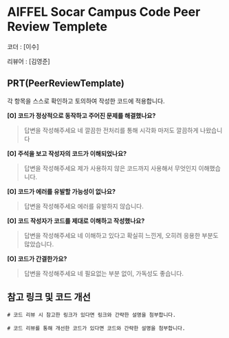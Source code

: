 # AIFFEL Socar Campus Code Peer Review Templete

코더 : [이수]

리뷰어 : [김영준]

## PRT(PeerReviewTemplate)

각 항목을 스스로 확인하고 토의하여 작성한 코드에 적용합니다.

**[O] 코드가 정상적으로 동작하고 주어진 문제를 해결했나요?**

>  답변을 작성해주세요
>  네 깔끔한 전처리를 통해 시각화 마저도 깔끔하게 나왔습니다

**[O] 주석을 보고 작성자의 코드가 이해되었나요?**

>  답변을 작성해주세요
>  제가 사용하지 않은 코드까지 사용해서 무엇인지 이해했습니다.

**[O] 코드가 에러를 유발할 가능성이 없나요?**

>  답변을 작성해주세요
>  에러를 유발하지 않습니다.

**[O] 코드 작성자가 코드를 제대로 이해하고 작성했나요?**

>  답변을 작성해주세요
>  네 이해하고 있다고 확실히 느낀게, 오히려 응용한 부분도 많았습니다.

**[O] 코드가 간결한가요?**

>  답변을 작성해주세요
>  네 필요없는 부분 없이, 가독성도 좋습니다.

## 참고 링크 및 코드 개선

```
# 코드 리뷰 시 참고한 링크가 있다면 링크와 간략한 설명을 첨부합니다.

# 코드 리뷰를 통해 개선한 코드가 있다면 코드와 간략한 설명을 첨부합니다.
```
